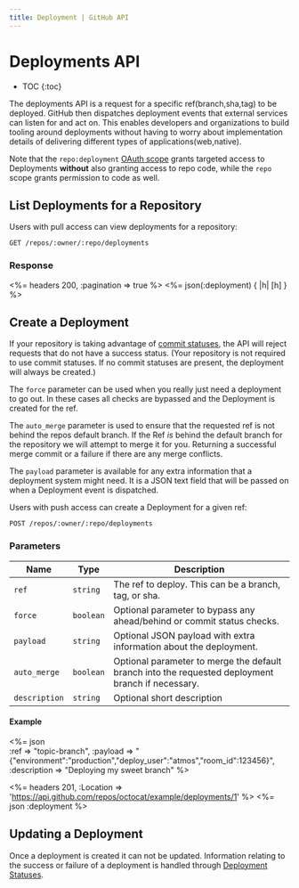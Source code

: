 ```yaml
---
title: Deployment | GitHub API
---
```


# Deployments API

* TOC
{:toc}

The deployments API is a request for a specific ref(branch,sha,tag) to be
deployed. GitHub then dispatches deployment events that external services can
listen for and act on. This enables developers and organizations to build
tooling around deployments without having to worry about implementation details
of delivering different types of applications(web,native).

Note that the `repo:deployment` [OAuth scope](/v3/oauth/#scopes) grants targeted
access to Deployments **without** also granting access to repo code, while the
`repo` scope grants permission to code as well.

## List Deployments for a Repository

Users with pull access can view deployments for a repository:

    GET /repos/:owner/:repo/deployments

### Response

<%= headers 200, :pagination => true %>
<%= json(:deployment) { |h| [h] } %>

## Create a Deployment

If your repository is taking advantage of [commit statuses](/v3/repos/statuses),
the API will reject requests that do not have a success status. (Your repository
is not required to use commit statuses. If no commit statuses are present, the
deployment will always be created.)

The `force` parameter can be used when you really just need a deployment to go
out. In these cases all checks are bypassed and the Deployment is created for
the ref.

The `auto_merge` parameter is used to ensure that the requested ref is not
behind the repos default branch. If the Ref *is* behind the
default branch for the repository we will attempt to merge it for you.
Returning a successful merge commit or a failure if there are any merge
conflicts.

The `payload` parameter is available for any extra information that a
deployment system might need. It is a JSON text field that will be passed on
when a Deployment event is dispatched.

Users with push access can create a Deployment for a given ref:

    POST /repos/:owner/:repo/deployments

### Parameters

Name | Type | Description
-----|------|--------------
`ref`|`string`| The ref to deploy. This can be a branch, tag, or sha.
`force`|`boolean`| Optional parameter to bypass any ahead/behind or commit status checks.
`payload`|`string` | Optional JSON payload with extra information about the deployment.
`auto_merge`|`boolean`| Optional parameter to merge the default branch into the requested deployment branch if necessary.
`description`|`string` | Optional short description

#### Example

<%= json \
  :ref           => "topic-branch",
  :payload       => "{\"environment\":\"production\",\"deploy_user\":\"atmos\",\"room_id\":123456}",
  :description   => "Deploying my sweet branch"
%>

<%= headers 201,
      :Location =>
'https://api.github.com/repos/octocat/example/deployments/1' %>
<%= json :deployment %>

## Updating a Deployment

Once a deployment is created it can not be updated. Information relating to the
success or failure of a deployment is handled through [Deployment Statuses](/v3/repos/deployment_statuses/).
